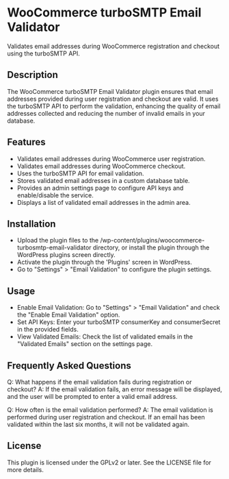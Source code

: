 # WooCommerce turboSMTP Email Validator

Validates email addresses during WooCommerce registration and checkout using the turboSMTP API.

## Description

The WooCommerce turboSMTP Email Validator plugin ensures that email addresses provided during user registration and checkout are valid. It uses the turboSMTP API to perform the validation, enhancing the quality of email addresses collected and reducing the number of invalid emails in your database.

## Features

- Validates email addresses during WooCommerce user registration.
- Validates email addresses during WooCommerce checkout.
- Uses the turboSMTP API for email validation.
- Stores validated email addresses in a custom database table.
- Provides an admin settings page to configure API keys and enable/disable the service.
- Displays a list of validated email addresses in the admin area.

## Installation

- Upload the plugin files to the /wp-content/plugins/woocommerce-turbosmtp-email-validator directory, or install the plugin through the WordPress plugins screen directly.
- Activate the plugin through the 'Plugins' screen in WordPress. 
- Go to "Settings" > "Email Validation" to configure the plugin settings.

## Usage

- Enable Email Validation: Go to "Settings" > "Email Validation" and check the "Enable Email Validation" option.
- Set API Keys: Enter your turboSMTP consumerKey and consumerSecret in the provided fields.
- View Validated Emails: Check the list of validated emails in the "Validated Emails" section on the settings page.

## Frequently Asked Questions

Q: What happens if the email validation fails during registration or checkout?
A: If the email validation fails, an error message will be displayed, and the user will be prompted to enter a valid email address.

Q: How often is the email validation performed?
A: The email validation is performed during user registration and checkout. If an email has been validated within the last six months, it will not be validated again.

## License

This plugin is licensed under the GPLv2 or later. See the LICENSE file for more details.

